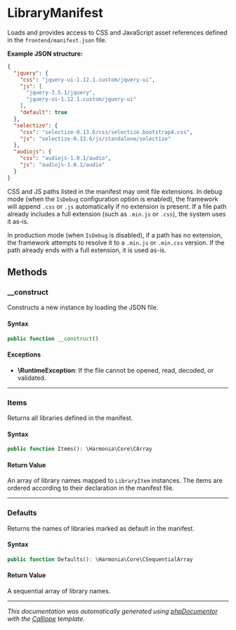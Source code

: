 # LibraryManifest

Loads and provides access to CSS and JavaScript asset references defined in
the `frontend/manifest.json` file.

**Example JSON structure:**
```json
{
  "jquery": {
    "css": "jquery-ui-1.12.1.custom/jquery-ui",
    "js": [
      "jquery-3.5.1/jquery",
      "jquery-ui-1.12.1.custom/jquery-ui"
    ],
    "default": true
  },
  "selectize": {
    "css": "selectize-0.13.6/css/selectize.bootstrap4.css",
    "js": "selectize-0.13.6/js/standalone/selectize"
  },
  "audiojs": {
    "css": "audiojs-1.0.1/audio",
    "js": "audiojs-1.0.1/audio"
  }
}
```

CSS and JS paths listed in the manifest may omit file extensions. In debug
mode (when the `IsDebug` configuration option is enabled), the framework will
append `.css` or `.js` automatically if no extension is present. If a file
path already includes a full extension (such as `.min.js` or `.css`), the
system uses it as-is.

In production mode (when `IsDebug` is disabled), if a path has no extension,
the framework attempts to resolve it to a `.min.js` or `.min.css` version.
If the path already ends with a full extension, it is used as-is.

## Methods

### __construct

Constructs a new instance by loading the JSON file.

#### Syntax

```php
public function __construct()
```

#### Exceptions

- **\RuntimeException**: If the file cannot be opened, read, decoded, or validated.

---

### Items

Returns all libraries defined in the manifest.

#### Syntax

```php
public function Items(): \Harmonia\Core\CArray
```

#### Return Value

An array of library names mapped to `LibraryItem` instances. The items are ordered according to their declaration in the manifest file.

---

### Defaults

Returns the names of libraries marked as default in the manifest.

#### Syntax

```php
public function Defaults(): \Harmonia\Core\CSequentialArray
```

#### Return Value

A sequential array of library names.

---

*This documentation was automatically generated using [phpDocumentor](http://www.phpdoc.org/) with the [Calliope](https://github.com/DaphneWebFramework/Calliope) template.*

